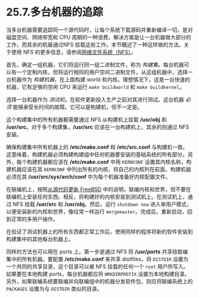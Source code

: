 # 25.7.多台机器的追踪

当多台机器需要追踪同一个源代码时，让每个系统下载源码并重新编译一切，是对磁盘空间、网络带宽和 CPU 周期的一种浪费。解决方案是让一台机器做大部分的工作，而其余的机器通过NFS 挂载这些工作。本节概述了一种这样做的方法。关于使用 NFS 的更多信息，请参阅[网络文件系统（NFS）](https://docs.freebsd.org/en/books/handbook/network-servers/index.html#network-nfs)。

首先，确定一组机器，它们将运行同一组二进制文件，称为 *构建集*。每台机器可以有一个定制内核，但将运行相同的用户空间二进制文件。从这组机器中，选择一台机器作为 *构建机器*，在上面构建 world 和内核。理想情况下，这是一台快速的机器，它有足够的空闲 CPU 来运行 `make buildworld` 和 `make buildkernel`。

选择一台机器作为 *测试机*，在软件更新投入生产之前对其进行测试。这台机器 *必须* 能够承受长时间的故障。它可以是构建机，但不一定是。

这个构建集中的所有机器都需要通过 NFS 从构建机上挂载  **/usr/obj**  和  **/usr/src**。对于多个构建集，**/usr/src**  应该在一台构建机上，其余的则通过 NFS 安装。

确保构建集中所有机器上的 **/etc/make.conf** 和 **/etc/src.conf** 与构建机一致。这意味着，构建机器必须构建构建组中任何机器要安装的基础系统的所有部分。另外，每个构建机器都应该在  **/etc/make.conf**  中用 `KERNCONF` 设置其内核名称，构建机器应该在其 `KERNCONF` 中列出所有的内核，将自己的内核列在前面。构建机器必须在其  **/usr/src/sys/arch/conf**  中为每个机器准备好内核配置文件。

在联编机上，按照[从源代码更新 FreeBSD](https://docs.freebsd.org/en/books/handbook/book/#makeworld) 中的说明，联编内核和世界，但不要在联编机上安装任何东西。相反，将构建好的内核安装到测试机上。在测试机上，通过 NFS 挂载  **/usr/src** 和  **/usr/obj**。然后，运行 `shutdown now` 进入单用户模式，以便安装新的内核和世界，像往常一样运行 `mergemaster`。完成后，重新启动，回到正常的多用户操作。

在验证了测试机器上的所有东西都正常工作后，使用同样的程序将新的软件安装到构建集中的其他每台机器上。

同样的方法也可以用在 ports 上。第一步是通过 NFS 将  **/usr/ports**  共享给联编集中的所有机器。要配置  **/etc/make.conf** 来共享 distfiles，将 `DISTDIR` 设置为一个共同的共享目录，这个目录可以被 NFS 挂载的任何一个 `root` 用户所写入。如果要在本地构建 ports，每台机器都应将 `WRKDIRPREFIX` 设置为本地构建目录。另外，如果联编系统要联编并向联编组中的机器分发软件包，则应将联编系统上的 `PACKAGES` 设置为与 `DISTDIR` 类似的目录。
